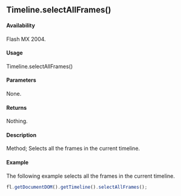 ## Timeline.selectAllFrames()

#### Availability

Flash MX 2004.

#### Usage

Timeline.selectAllFrames()

#### Parameters

None.

#### Returns

Nothing.

#### Description

Method; Selects all the frames in the current timeline.

#### Example

The following example selects all the frames in the current timeline.

```javascript
fl.getDocumentDOM().getTimeline().selectAllFrames();
```
